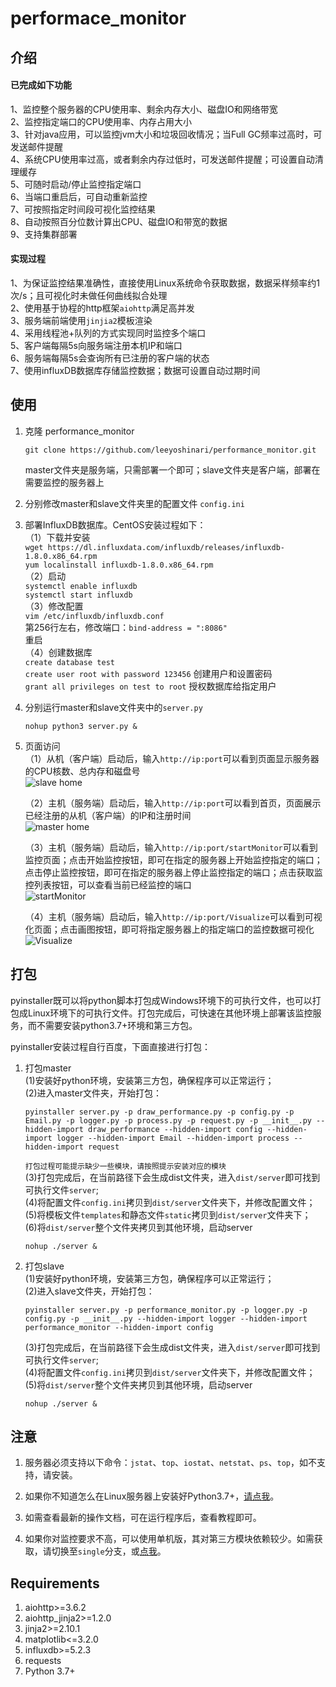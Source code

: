 # performace_monitor
## 介绍
#### 已完成如下功能<br>
1、监控整个服务器的CPU使用率、剩余内存大小、磁盘IO和网络带宽<br>
2、监控指定端口的CPU使用率、内存占用大小<br>
3、针对java应用，可以监控jvm大小和垃圾回收情况；当Full GC频率过高时，可发送邮件提醒<br>
4、系统CPU使用率过高，或者剩余内存过低时，可发送邮件提醒；可设置自动清理缓存<br>
5、可随时启动/停止监控指定端口<br>
6、当端口重启后，可自动重新监控<br>
7、可按照指定时间段可视化监控结果<br>
8、自动按照百分位数计算出CPU、磁盘IO和带宽的数据<br>
9、支持集群部署<br>

#### 实现过程
1、为保证监控结果准确性，直接使用Linux系统命令获取数据，数据采样频率约1次/s；且可视化时未做任何曲线拟合处理<br>
2、使用基于协程的http框架`aiohttp`满足高并发<br>
3、服务端前端使用`jinjia2`模板渲染<br>
4、采用线程池+队列的方式实现同时监控多个端口<br>
5、客户端每隔5s向服务端注册本机IP和端口<br>
6、服务端每隔5s会查询所有已注册的客户端的状态<br>
7、使用influxDB数据库存储监控数据；数据可设置自动过期时间<br>

## 使用
1. 克隆 performance_monitor
   ```shell
   git clone https://github.com/leeyoshinari/performance_monitor.git
   ```
   master文件夹是服务端，只需部署一个即可；slave文件夹是客户端，部署在需要监控的服务器上<br>

2. 分别修改master和slave文件夹里的配置文件 `config.ini`

3. 部署InfluxDB数据库。CentOS安装过程如下：<br>
    （1）下载并安装<br>
        `wget https://dl.influxdata.com/influxdb/releases/influxdb-1.8.0.x86_64.rpm` <br>
        `yum localinstall influxdb-1.8.0.x86_64.rpm` <br>
    （2）启动<br>
        `systemctl enable influxdb` <br>
        `systemctl start influxdb` <br>
    （3）修改配置<br>
         `vim /etc/influxdb/influxdb.conf` <br>
         第256行左右，修改端口：`bind-address = ":8086"` <br>
         重启 <br>
    （4）创建数据库<br>
        `create database test` <br>
        `create user root with password 123456` 创建用户和设置密码 <br>
        `grant all privileges on test to root` 授权数据库给指定用户 <br>
   
4. 分别运行master和slave文件夹中的`server.py`
   ```shell
   nohup python3 server.py &
   ```

5. 页面访问<br>
   （1）从机（客户端）启动后，输入`http://ip:port`可以看到页面显示服务器的CPU核数、总内存和磁盘号<br>
   ![slave home](https://github.com/leeyoshinari/performance_monitor/blob/master/master/static/slave.jpg)
   
   （2）主机（服务端）启动后，输入`http://ip:port`可以看到首页，页面展示已经注册的从机（客户端）的IP和注册时间<br>
   ![master home](https://github.com/leeyoshinari/performance_monitor/blob/master/master/static/home.jpg)
   
   （3）主机（服务端）启动后，输入`http://ip:port/startMonitor`可以看到监控页面；点击开始监控按钮，即可在指定的服务器上开始监控指定的端口；点击停止监控按钮，即可在指定的服务器上停止监控指定的端口；点击获取监控列表按钮，可以查看当前已经监控的端口<br>
   ![startMonitor](https://github.com/leeyoshinari/performance_monitor/blob/master/master/static/monitor.jpg)
   
   （4）主机（服务端）启动后，输入`http://ip:port/Visualize`可以看到可视化页面；点击画图按钮，即可将指定服务器上的指定端口的监控数据可视化<br>
   ![Visualize](https://github.com/leeyoshinari/performance_monitor/blob/master/master/static/visual.jpg)
   
## 打包
pyinstaller既可以将python脚本打包成Windows环境下的可执行文件，也可以打包成Linux环境下的可执行文件。打包完成后，可快速在其他环境上部署该监控服务，而不需要安装python3.7+环境和第三方包。<br>

pyinstaller安装过程自行百度，下面直接进行打包：<br>

1. 打包master<br>
    (1)安装好python环境，安装第三方包，确保程序可以正常运行；<br>
    (2)进入master文件夹，开始打包：<br>
    ```shell
    pyinstaller server.py -p draw_performance.py -p config.py -p Email.py -p logger.py -p process.py -p request.py -p __init__.py --hidden-import draw_performance --hidden-import config --hidden-import logger --hidden-import Email --hidden-import process --hidden-import request
    ```
    `打包过程可能提示缺少一些模块，请按照提示安装对应的模块`<br>
    (3)打包完成后，在当前路径下会生成dist文件夹，进入`dist/server`即可找到可执行文件`server`;<br>
    (4)将配置文件`config.ini`拷贝到`dist/server`文件夹下，并修改配置文件；<br>
    (5)将模板文件`templates`和静态文件`static`拷贝到`dist/server`文件夹下；<br>
    (6)将`dist/server`整个文件夹拷贝到其他环境，启动server
    ```shell
    nohup ./server &
    ```

2. 打包slave<br>
    (1)安装好python环境，安装第三方包，确保程序可以正常运行；<br>
    (2)进入slave文件夹，开始打包：<br>
    ```shell
    pyinstaller server.py -p performance_monitor.py -p logger.py -p config.py -p __init__.py --hidden-import logger --hidden-import performance_monitor --hidden-import config
    ```
    (3)打包完成后，在当前路径下会生成dist文件夹，进入`dist/server`即可找到可执行文件`server`;<br>
    (4)将配置文件`config.ini`拷贝到`dist/server`文件夹下，并修改配置文件；<br>
    (5)将`dist/server`整个文件夹拷贝到其他环境，启动server
    ```shell
    nohup ./server &
    ```

## 注意
1. 服务器必须支持以下命令：`jstat`、`top`、`iostat`、`netstat`、`ps`、`top`，如不支持，请安装。

2. 如果你不知道怎么在Linux服务器上安装好Python3.7+，[请点我](https://github.com/leeyoshinari/performance_monitor/wiki/Python-3.7.x-%E5%AE%89%E8%A3%85)。

3. 如需查看最新的操作文档，可在运行程序后，查看教程即可。

4. 如果你对监控要求不高，可以使用单机版，其对第三方模块依赖较少。如需获取，请切换至`single`分支，或[点我](https://github.com/leeyoshinari/performance_monitor/tree/single)。

## Requirements
1. aiohttp>=3.6.2
2. aiohttp_jinja2>=1.2.0
3. jinja2>=2.10.1
4. matplotlib<=3.2.0
5. influxdb>=5.2.3
6. requests
7. Python 3.7+
